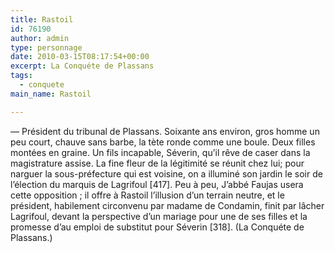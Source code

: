 ```yaml
---
title: Rastoil
id: 76190
author: admin
type: personnage
date: 2010-03-15T08:17:54+00:00
excerpt: La Conquéte de Plassans
tags:
  - conquete
main_name: Rastoil

---
```

— Président du tribunal de Plassans. Soixante ans environ, gros homme un peu court, chauve sans barbe, la tète ronde comme une boule. Deux filles montées en graine. Un fils incapable, Séverin, qu&rsquo;il rêve de caser dans la magistrature assise. La fine fleur de la légitimité se réunit chez lui; pour narguer la sous-préfecture qui est voisine, on a illuminé son jardin le soir de l&rsquo;élection du marquis de Lagrifoul [417]. Peu à peu, J&rsquo;abbé Faujas usera cette opposition ; il offre à Rastoil l&rsquo;illusion d&rsquo;un terrain neutre, et le président, habilement circonvenu par madame de Condamin, finit par lâcher Lagrifoul, devant la perspective d&rsquo;un mariage pour une de ses filles et la promesse d&rsquo;au emploi de substitut pour Séverin [318]. (La Conquéte de Plassans.)